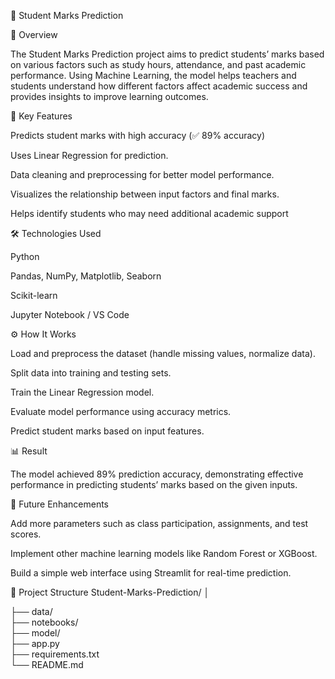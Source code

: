 🎯 Student Marks Prediction

📘 Overview

The Student Marks Prediction project aims to predict students’ marks based on various factors such as study hours, attendance, and past academic performance. Using Machine Learning, the model helps teachers and students understand how different factors affect academic success and provides insights to improve learning outcomes.

🧠 Key Features

Predicts student marks with high accuracy (✅ 89% accuracy)

Uses Linear Regression for prediction.

Data cleaning and preprocessing for better model performance.

Visualizes the relationship between input factors and final marks.

Helps identify students who may need additional academic support

🛠️ Technologies Used

Python

Pandas, NumPy, Matplotlib, Seaborn

Scikit-learn

Jupyter Notebook / VS Code

⚙️ How It Works

Load and preprocess the dataset (handle missing values, normalize data).

Split data into training and testing sets.

Train the Linear Regression model.

Evaluate model performance using accuracy metrics.

Predict student marks based on input features.

📊 Result

The model achieved 89% prediction accuracy, demonstrating effective performance in predicting students’ marks based on the given inputs.

🚀 Future Enhancements

Add more parameters such as class participation, assignments, and test scores.

Implement other machine learning models like Random Forest or XGBoost.

Build a simple web interface using Streamlit for real-time prediction.

📁 Project Structure
Student-Marks-Prediction/
│

├── data/                
├── notebooks/            
├── model/                
├── app.py                
├── requirements.txt    
└── README.md            


